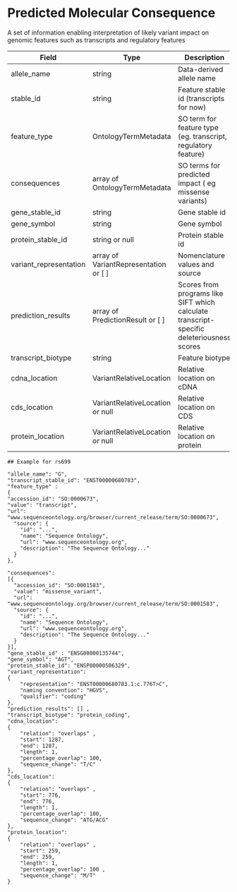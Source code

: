 # Predicted Molecular Consequence

A set of information enabling interpretation of likely variant impact on genomic features such as transcripts and regulatory features

| Field             | Type            | Description
|-------------------|-----------------|---------------------
| allele_name           | string          | Data-derived allele name
| stable_id | string          | Feature stable id (transcripts for now)
| feature_type      | OntologyTermMetadata        | SO term for feature type (eg. transcript, regulatory feature)
| consequences      | array of OntologyTermMetadata           | SO terms for predicted impact ( eg missense variants)
| gene_stable_id | string| Gene stable id
| gene_symbol | string | Gene symbol
| protein_stable_id  | string or null | Protein stable id
| variant_representation | array of VariantRepresentation or [ ]  | Nomenclature values and source
| prediction_results | array of PredictionResult or [ ] | Scores from programs like SIFT which calculate transcript-specific deleteriousness scores
| transcript_biotype | string | Feature biotype
| cdna_location | VariantRelativeLocation  | Relative location on cDNA
| cds_location | VariantRelativeLocation or null | Relative location on CDS
| protein_location | VariantRelativeLocation or null | Relative location on protein

```
## Example for rs699 

"allele_name": "G",
"transcript_stable_id": "ENST00000680783",
"feature_type" : 
{
"accession_id": "SO:0000673",
"value": "transcript",
"url": "www.sequenceontology.org/browser/current_release/term/SO:0000673",
  "source": {
    "id": "...",
    "name": "Sequence Ontology",
    "url": "www.sequenceontology.org",
    "description": "The Sequence Ontology..."
  }
},

"consequences":
[{
  "accession_id": "SO:0001583",
  "value": "missense_variant",
  "url": "www.sequenceontology.org/browser/current_release/term/SO:0001583",
  "source": {
    "id": "...",
    "name": "Sequence Ontology",
    "url": "www.sequenceontology.org",
    "description": "The Sequence Ontology..."
  }
}],
"gene_stable_id" : "ENSG00000135744",
"gene_symbol": "AGT",
"protein_stable_id": "ENSP00000506329",
"variant_representation": 
{
	"representation": "ENST00000680783.1:c.776T>C",
	"naming convention": "HGVS",
	"qualifier": "coding"
},
"prediction_results": [] ,
"transcript_biotype": "protein_coding",
"cdna_location": 
{
	"relation": "overlaps" ,
	"start": 1287,
	"end": 1287, 
	"length": 1, 
	"percentage_overlap": 100,
	"sequence_change": "T/C" 
},
"cds_location": 
{
	"relation": "overlaps" ,
	"start": 776, 
	"end": 776, 
	"length": 1, 
	"percentage_overlap": 100,
	"sequence_change": "ATG/ACG" 
},
"protein_location":
{
	"relation": "overlaps" ,
	"start": 259, 
	"end": 259, 
	"length": 1, 
	"percentage_overlap": 100 ,
	"sequence_change": "M/T" 
}
```



























